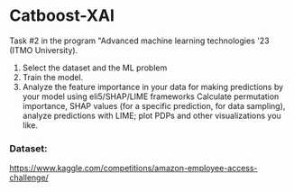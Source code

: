 # Catboost-XAI
Task #2 in the program "Advanced machine learning technologies '23 (ITMO University). 

1. Select the dataset and the ML problem 
2. Train the model.
3. Analyze the feature importance in your data for making predictions by your model using eli5/SHAP/LIME frameworks
Calculate permutation importance, SHAP values (for a specific prediction, for data sampling), analyze predictions with LIME; plot PDPs and other visualizations you like.

### Dataset:
https://www.kaggle.com/competitions/amazon-employee-access-challenge/
